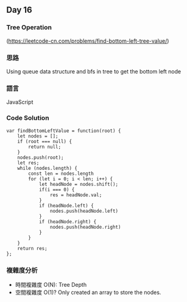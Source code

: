 ## Day 16

### Tree Operation

(<https://leetcode-cn.com/problems/find-bottom-left-tree-value/>)

### 思路

Using queue data structure and bfs in tree to get the bottom left node

### 語言

JavaScript

### Code Solution

```
var findBottomLeftValue = function(root) {
    let nodes = [];
    if (root === null) {
        return null;
    }
    nodes.push(root);
    let res;
    while (nodes.length) {
        const len = nodes.length
        for (let i = 0; i < len; i++) {
            let headNode = nodes.shift();
            if(i === 0) {
                res = headNode.val;
            }
            if (headNode.left) {
                nodes.push(headNode.left)
            }
            if (headNode.right) {
                nodes.push(headNode.right)
            }
        }
    }
    return res;
};
```

### 複雜度分析

- 時間複雜度 O(N): Tree Depth
- 空間複雜度 O(1)? Only created an array to store the nodes.
